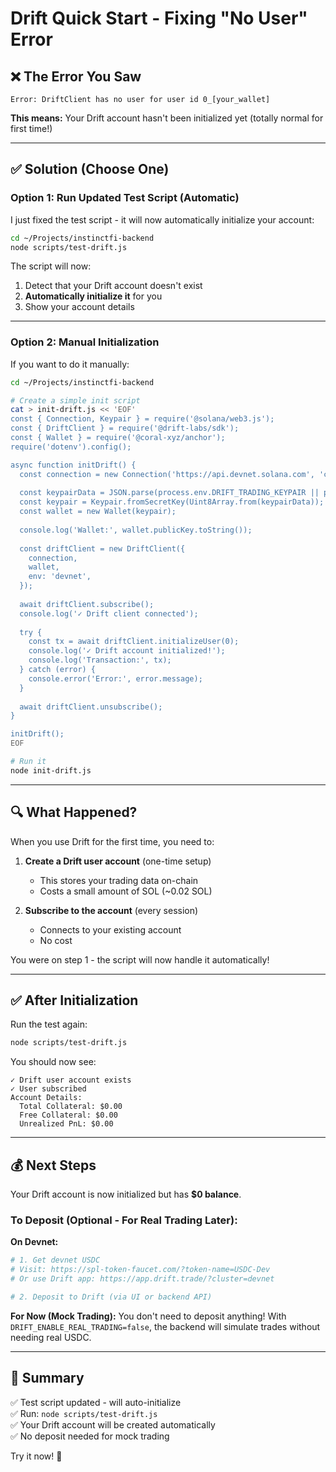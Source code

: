 # Drift Quick Start - Fixing "No User" Error

## ❌ The Error You Saw

```
Error: DriftClient has no user for user id 0_[your_wallet]
```

**This means:** Your Drift account hasn't been initialized yet (totally normal for first time!)

---

## ✅ Solution (Choose One)

### Option 1: Run Updated Test Script (Automatic)

I just fixed the test script - it will now automatically initialize your account:

```bash
cd ~/Projects/instinctfi-backend
node scripts/test-drift.js
```

The script will now:
1. Detect that your Drift account doesn't exist
2. **Automatically initialize it** for you
3. Show your account details

---

### Option 2: Manual Initialization

If you want to do it manually:

```bash
cd ~/Projects/instinctfi-backend

# Create a simple init script
cat > init-drift.js << 'EOF'
const { Connection, Keypair } = require('@solana/web3.js');
const { DriftClient } = require('@drift-labs/sdk');
const { Wallet } = require('@coral-xyz/anchor');
require('dotenv').config();

async function initDrift() {
  const connection = new Connection('https://api.devnet.solana.com', 'confirmed');
  
  const keypairData = JSON.parse(process.env.DRIFT_TRADING_KEYPAIR || process.env.SOLANA_PRIVATE_KEY);
  const keypair = Keypair.fromSecretKey(Uint8Array.from(keypairData));
  const wallet = new Wallet(keypair);
  
  console.log('Wallet:', wallet.publicKey.toString());
  
  const driftClient = new DriftClient({
    connection,
    wallet,
    env: 'devnet',
  });
  
  await driftClient.subscribe();
  console.log('✓ Drift client connected');
  
  try {
    const tx = await driftClient.initializeUser(0);
    console.log('✓ Drift account initialized!');
    console.log('Transaction:', tx);
  } catch (error) {
    console.error('Error:', error.message);
  }
  
  await driftClient.unsubscribe();
}

initDrift();
EOF

# Run it
node init-drift.js
```

---

## 🔍 What Happened?

When you use Drift for the first time, you need to:

1. **Create a Drift user account** (one-time setup)
   - This stores your trading data on-chain
   - Costs a small amount of SOL (~0.02 SOL)

2. **Subscribe to the account** (every session)
   - Connects to your existing account
   - No cost

You were on step 1 - the script will now handle it automatically!

---

## ✅ After Initialization

Run the test again:
```bash
node scripts/test-drift.js
```

You should now see:
```
✓ Drift user account exists
✓ User subscribed
Account Details:
  Total Collateral: $0.00
  Free Collateral: $0.00
  Unrealized PnL: $0.00
```

---

## 💰 Next Steps

Your Drift account is now initialized but has **$0 balance**.

### To Deposit (Optional - For Real Trading Later):

**On Devnet:**
```bash
# 1. Get devnet USDC
# Visit: https://spl-token-faucet.com/?token-name=USDC-Dev
# Or use Drift app: https://app.drift.trade/?cluster=devnet

# 2. Deposit to Drift (via UI or backend API)
```

**For Now (Mock Trading):**
You don't need to deposit anything! With `DRIFT_ENABLE_REAL_TRADING=false`, the backend will simulate trades without needing real USDC.

---

## 🎯 Summary

✅ Test script updated - will auto-initialize  
✅ Run: `node scripts/test-drift.js`  
✅ Your Drift account will be created automatically  
✅ No deposit needed for mock trading  

Try it now! 🚀

